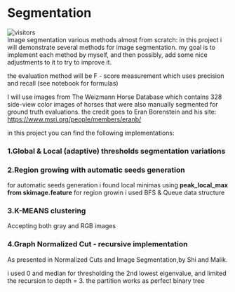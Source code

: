 # Segmentation
![visitors](https://visitor-badge.glitch.me/badge?page_id=gilzeevi25.Segmentation.issue.1) <br/>
Image segmentation various methods almost from scratch:
in this project i will demonstrate several methods for image segmentation. my goal is to implement each method by myself, and then possibly, add some nice adjustments to it to try to improve it.

the evaluation method will be F - score measurement which uses precision and recall (see notebook for formulas)

I will use  images from The Weizmann Horse Database which contains 328 side-view color images of horses that were also manually segmented for ground truth evaluations.
the credit goes to Eran Borenstein and his site: https://www.msri.org/people/members/eranb/

in this project you can find the following implementations:
### 1.Global & Local (adaptive) thresholds segmentation variations
### 2.Region growing with automatic seeds generation
  for automatic seeds generation i found local minimas using **peak_local_max from skimage.feature**
  for region growin i used BFS & Queue data structure
### 3.K-MEANS clustering
 Accepting both gray and RGB images
### 4.Graph Normalized Cut - recursive implementation
 As presented in Normalized Cuts and Image Segmentation,by Shi and Malik.
 
  i used 0 and median for thresholding the 2nd lowest eigenvalue, and limited the recursion to depth = 3. 
  the partition works as perfect binary tree 
